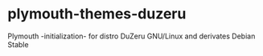 # plymouth-themes-duzeru
Plymouth -initialization- for distro DuZeru GNU/Linux and derivates Debian Stable
